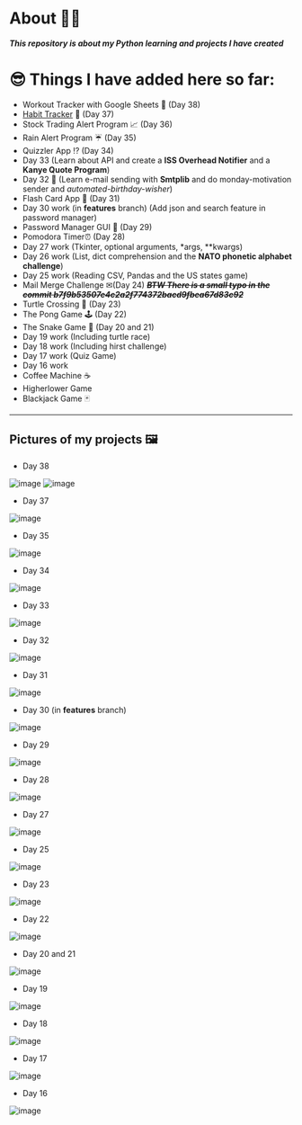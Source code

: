 # About 👨‍💻
***This repository is about my Python learning and projects I have created***

# 😎 Things I have added here so far:
- Workout Tracker with Google Sheets 💪 (Day 38)
- [Habit Tracker](https://pixe.la/v1/users/damsithbrosl/graphs/graph1.html) 🧘 (Day 37)
- Stock Trading Alert Program 📈 (Day 36)
- Rain Alert Program ☔ (Day 35)
- Quizzler App ⁉️ (Day 34)
- Day 33 (Learn about API and create a **ISS Overhead Notifier** and a **Kanye Quote Program**)
- Day 32 📧 (Learn e-mail sending with **Smtplib** and do monday-motivation sender and *automated-birthday-wisher*)
- Flash Card App 📑 (Day 31)
- Day 30 work (in **features** branch) (Add json and search feature in password manager)
- Password Manager GUI 🔑 (Day 29)
- Pomodora Timer⏰ (Day 28)
- Day 27 work (Tkinter, optional arguments, *args, **kwargs)
- Day 26 work (List, dict comprehension and the **NATO phonetic alphabet challenge**)
- Day 25 work (Reading CSV, Pandas and the US states game)
- Mail Merge Challenge ✉(Day 24) ***~~BTW There is a small typo in the commit b7f9b53507e4c2a2f774372bacd9fbea67d83c92~~***
- Turtle Crossing 🚸 (Day 23)
- The Pong Game 🕹️ (Day 22)
- The Snake Game 🐍 (Day 20 and 21)
- Day 19 work (Including turtle race)
- Day 18 work (Including hirst challenge)
- Day 17 work (Quiz Game)
- Day 16 work 
- Coffee Machine ☕
- Higherlower Game
- Blackjack Game 🃏

______

## Pictures of my projects 🖼️

- Day 38

![image](https://user-images.githubusercontent.com/113516635/230778117-21d0a18f-5274-407b-8258-a2bdc0c17939.png)
![image](https://user-images.githubusercontent.com/113516635/230778119-5e92a879-1a7c-4dd8-8437-a2216702b90a.png)


- Day 37

![image](https://user-images.githubusercontent.com/113516635/230722417-9bc51e7d-1d92-4da9-beb4-22052ee82231.png)



- Day 35

![image](https://user-images.githubusercontent.com/113516635/230299535-f6e68580-8f62-4879-bd45-753151441640.png)



- Day 34

![image](https://user-images.githubusercontent.com/113516635/229693687-3cd4d556-a115-48e3-90cd-14bb65207673.png)



- Day 33

![image](https://user-images.githubusercontent.com/113516635/229336765-63d34578-1601-4409-9b36-4e8285b8b976.png)



- Day 32

![image](https://user-images.githubusercontent.com/113516635/229268878-22b71095-3557-40d7-bdca-9a83781cc2b7.png)



- Day 31

![image](https://user-images.githubusercontent.com/113516635/228523604-13a356af-5ee5-4bba-b370-cd982ebf9fc6.png)



- Day 30 (in **features** branch)

![image](https://user-images.githubusercontent.com/113516635/227779088-e541c17b-c800-4fe9-84a3-d54eae5baae7.png)



- Day 29

![image](https://user-images.githubusercontent.com/113516635/227715023-af6f4d0e-6aa2-4034-83ab-fe75c0a55746.png)



- Day 28

![image](https://user-images.githubusercontent.com/113516635/227702427-202d080b-d521-4de8-8821-9df405684534.png)



- Day 27

![image](https://user-images.githubusercontent.com/113516635/226864274-bc39530d-5a41-4f7a-be8a-857630718af5.png)



- Day 25

![image](https://user-images.githubusercontent.com/113516635/225914547-cf4d9ba1-d45b-461f-9520-fdbb80294c87.png)



- Day 23

![image](https://user-images.githubusercontent.com/113516635/223456016-47040ef5-7275-449b-851f-0fe5963c75fc.png)


- Day 22

![image](https://user-images.githubusercontent.com/113516635/218700102-67c896ea-4eac-40f1-8818-10d24da960e6.png)


- Day 20 and 21

![image](https://user-images.githubusercontent.com/113516635/218411318-1942455d-c36d-44aa-8394-8a77f9077bf3.png)


- Day 19

![image](https://user-images.githubusercontent.com/113516635/218295623-cb4ce6bd-b119-431e-8142-5b1154101d34.png)


- Day 18

![image](https://user-images.githubusercontent.com/113516635/218295586-0e7c7ce8-def5-4142-80bd-c5ed016886a5.png)


- Day 17

![image](https://user-images.githubusercontent.com/113516635/218295449-f0d7269e-8155-4382-af44-e097b9c81c20.png)


- Day 16

 ![image](https://user-images.githubusercontent.com/113516635/218295416-24a63ac4-0568-46b3-9a00-b289375092af.png)
